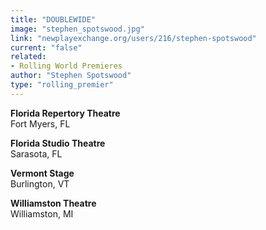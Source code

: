 ```yaml
---
title: "DOUBLEWIDE"
image: "stephen_spotswood.jpg"
link: "newplayexchange.org/users/216/stephen-spotswood"
current: "false"
related:
- Rolling World Premieres
author: "Stephen Spotswood"
type: "rolling_premier"
---
```


**Florida Repertory Theatre**\
Fort Myers, FL

**Florida Studio Theatre**\
Sarasota, FL

**Vermont Stage**\
Burlington, VT

**Williamston Theatre**\
Williamston, MI
